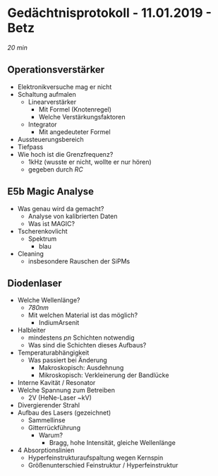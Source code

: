 Gedächtnisprotokoll - 11.01.2019 - Betz
=======================================
*20 min*

Operationsverstärker
--------------------
- Elektronikversuche mag er nicht
- Schaltung aufmalen
  - Linearverstärker
    - Mit Formel (Knotenregel)
    - Welche Verstärkungsfaktoren
  - Integrator
    - Mit angedeuteter Formel
- Aussteuerungsbereich
- Tiefpass
- Wie hoch ist die Grenzfrequenz?
  - 1kHz (wusste er nicht, wollte er nur hören)
  - gegeben durch *RC*

E5b Magic Analyse
-----------------
- Was genau wird da gemacht?
  - Analyse von kalibrierten Daten
  - Was ist MAGIC?
- Tscherenkovlicht
  - Spektrum
    - blau
- Cleaning
  - insbesondere Rauschen der SiPMs

Diodenlaser
-----------
- Welche Wellenlänge?
  - *780nm*
  - Mit welchen Material ist das möglich?
    - IndiumArsenit
- Halbleiter
  - mindestens *pn* Schichten notwendig
  - Was sind die Schichten dieses Aufbaus?
- Temperaturabhängigkeit
  - Was passiert bei Änderung
    - Makroskopisch: Ausdehnung
    - Mikroskopisch: Verkleinerung der Bandlücke
- Interne Kavität / Resonator
- Welche Spannung zum Betreiben
  - 2V (HeNe-Laser ~kV)
- Divergierender Strahl
- Aufbau des Lasers (gezeichnet)
  - Sammellinse
  - Gitterrückführung
    - Warum?
      - Bragg, hohe Intensität, gleiche Wellenlänge
- 4 Absorptionslinien
  - Hyperfeinstrukturaufspaltung wegen Kernspin
  - Größenunterschied Feinstruktur / Hyperfeinstruktur
